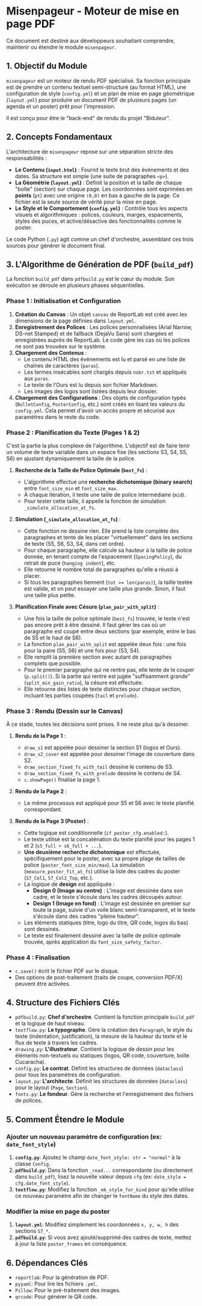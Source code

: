 # Misenpageur - Moteur de mise en page PDF

Ce document est destiné aux développeurs souhaitant comprendre, maintenir ou étendre le module `misenpageur`.

## 1. Objectif du Module

`misenpageur` est un moteur de rendu PDF spécialisé. Sa fonction principale est de prendre un contenu textuel semi-structuré (au format HTML), une configuration de style (`config.yml`) et un plan de mise en page géométrique (`layout.yml`) pour produire un document PDF de plusieurs pages (un agenda et un poster) prêt pour l'impression.

Il est conçu pour être le "back-end" de rendu du projet "Biduleur".

## 2. Concepts Fondamentaux

L'architecture de `misenpageur` repose sur une séparation stricte des responsabilités :

-   **Le Contenu (`input.html`)** : Fournit le texte brut des événements et des dates. Sa structure est simple (une suite de paragraphes `<p>`).
-   **La Géométrie (`layout.yml`)** : Définit la position et la taille de chaque "boîte" (section) sur chaque page. Les coordonnées sont exprimées en **points** (`pt`) avec une origine `(0,0)` en bas à gauche de la page. Ce fichier est la seule source de vérité pour la mise en page.
-   **Le Style et le Comportement (`config.yml`)** : Contrôle tous les aspects visuels et algorithmiques : polices, couleurs, marges, espacements, styles des puces, et active/désactive des fonctionnalités comme le poster.

Le code Python (`.py`) agit comme un chef d'orchestre, assemblant ces trois sources pour générer le document final.

## 3. L'Algorithme de Génération de PDF (`build_pdf`)

La fonction `build_pdf` dans `pdfbuild.py` est le cœur du module. Son exécution se déroule en plusieurs phases séquentielles.

### Phase 1 : Initialisation et Configuration

1.  **Création du Canvas** : Un objet `canvas` de ReportLab est créé avec les dimensions de la page définies dans `layout.yml`.
2.  **Enregistrement des Polices** : Les polices personnalisées (Arial Narrow, DS-net Stamped) et de fallback (DejaVu Sans) sont chargées et enregistrées auprès de ReportLab. Le code gère les cas où les polices ne sont pas trouvées sur le système.
3.  **Chargement des Contenus** :
    -   Le contenu HTML des événements est lu et parsé en une liste de chaînes de caractères (`paras`).
    -   Les termes insécables sont chargés depuis `nobr.txt` et appliqués aux `paras`.
    -   Le texte de l'Ours est lu depuis son fichier Markdown.
    -   Les images des logos sont listées depuis leur dossier.
4.  **Chargement des Configurations** : Des objets de configuration typés (`BulletConfig`, `PosterConfig`, etc.) sont créés en lisant les valeurs du `config.yml`. Cela permet d'avoir un accès propre et sécurisé aux paramètres dans le reste du code.

### Phase 2 : Planification du Texte (Pages 1 & 2)

C'est la partie la plus complexe de l'algorithme. L'objectif est de faire tenir un volume de texte variable dans un espace fixe (les sections S3, S4, S5, S6) en ajustant dynamiquement la taille de la police.

1.  **Recherche de la Taille de Police Optimale (`best_fs`)** :
    -   L'algorithme effectue une **recherche dichotomique (binary search)** entre `font_size_min` et `font_size_max`.
    -   À chaque itération, il teste une taille de police intermédiaire (`mid`).
    -   Pour tester cette taille, il appelle la fonction de simulation `_simulate_allocation_at_fs`.

2.  **Simulation (`_simulate_allocation_at_fs`)** :
    -   Cette fonction ne dessine rien. Elle prend la liste complète des paragraphes et tente de les placer "virtuellement" dans les sections de texte (S5, S6, S3, S4, dans cet ordre).
    -   Pour chaque paragraphe, elle calcule sa hauteur à la taille de police donnée, en tenant compte de l'espacement (`SpacingPolicy`), du retrait de puce (`hanging indent`), etc.
    -   Elle retourne le nombre total de paragraphes qu'elle a réussi à placer.
    -   Si tous les paragraphes tiennent (`tot >= len(paras)`), la taille testée est valide, et on peut essayer une taille plus grande. Sinon, il faut une taille plus petite.

3.  **Planification Finale avec Césure (`plan_pair_with_split`)** :
    -   Une fois la taille de police optimale (`best_fs`) trouvée, le texte n'est pas encore prêt à être dessiné. Il faut gérer les cas où un paragraphe est coupé entre deux sections (par exemple, entre le bas de S5 et le haut de S6).
    -   La fonction `plan_pair_with_split` est appelée deux fois : une fois pour la paire (S5, S6) et une fois pour (S3, S4).
    -   Elle remplit la première section avec autant de paragraphes complets que possible.
    -   Pour le premier paragraphe qui ne rentre pas, elle tente de le couper (`p.split()`). Si la partie qui rentre est jugée "suffisamment grande" (`split_min_gain_ratio`), la césure est effectuée.
    -   Elle retourne des listes de texte distinctes pour chaque section, incluant les parties coupées (`tail` et `prelude`).

### Phase 3 : Rendu (Dessin sur le Canvas)

À ce stade, toutes les décisions sont prises. Il ne reste plus qu'à dessiner.

1.  **Rendu de la Page 1** :
    -   `draw_s1` est appelée pour dessiner la section S1 (logos et Ours).
    -   `draw_s2_cover` est appelée pour dessiner l'image de couverture dans S2.
    -   `draw_section_fixed_fs_with_tail` dessine le contenu de S3.
    -   `draw_section_fixed_fs_with_prelude` dessine le contenu de S4.
    -   `c.showPage()` finalise la page 1.

2.  **Rendu de la Page 2** :
    -   Le même processus est appliqué pour S5 et S6 avec le texte planifié correspondant.

3.  **Rendu de la Page 3 (Poster)** :
    -   Cette logique est conditionnelle (`if poster_cfg.enabled:`).
    -   Le texte utilisé est la concaténation du texte planifié pour les pages 1 et 2 (`s5_full + s6_full + ...`).
    -   **Une deuxième recherche dichotomique** est effectuée, spécifiquement pour le poster, avec sa propre plage de tailles de police (`poster_font_size_min/max`). La simulation (`measure_poster_fit_at_fs`) utilise la liste des cadres du poster (`S7_Col1`, `S7_Col2_Top`, etc.).
    -   La logique de **design** est appliquée :
        -   **Design 0 (Image au centre)** : L'image est dessinée dans son cadre, et le texte s'écoule dans les cadres découpés autour.
        -   **Design 1 (Image en fond)** : L'image est dessinée en premier sur toute la page, suivie d'un voile blanc semi-transparent, et le texte s'écoule dans des cadres "pleine hauteur".
    -   Les éléments statiques (titre, logo du titre, QR code, logos du bas) sont dessinés.
    -   Le texte est finalement dessiné avec la taille de police optimale trouvée, après application du `font_size_safety_factor`.

### Phase 4 : Finalisation

-   `c.save()` écrit le fichier PDF sur le disque.
-   Des options de post-traitement (traits de coupe, conversion PDF/X) peuvent être activées.

## 4. Structure des Fichiers Clés

-   `pdfbuild.py`: **Chef d'orchestre**. Contient la fonction principale `build_pdf` et la logique de haut niveau.
-   `textflow.py`: **Le typographe**. Gère la création des `Paragraph`, le style du texte (indentation, justification), la mesure de la hauteur du texte et le flux de texte à travers les cadres.
-   `drawing.py`: **L'illustrateur**. Contient la logique de dessin pour les éléments non-textuels ou statiques (logos, QR code, couverture, boîte Cucaracha).
-   `config.py`: **Le contrat**. Définit les structures de données (`dataclass`) pour tous les paramètres de configuration.
-   `layout.py`: **L'architecte**. Définit les structures de données (`dataclass`) pour le layout (`Page`, `Section`).
-   `fonts.py`: **Le fondeur**. Gère la recherche et l'enregistrement des fichiers de polices.

## 5. Comment Étendre le Module

### Ajouter un nouveau paramètre de configuration (ex: `date_font_style`)

1.  **`config.py`**: Ajoutez le champ `date_font_style: str = "normal"` à la classe `Config`.
2.  **`pdfbuild.py`**: Dans la fonction `_read...` correspondante (ou directement dans `build_pdf`), lisez la nouvelle valeur depuis `cfg` (ex: `date_style = cfg.date_font_style`).
3.  **`textflow.py`**: Modifiez la fonction `_mk_style_for_kind` pour qu'elle utilise ce nouveau paramètre afin de changer le `fontName` du style des dates.

### Modifier la mise en page du poster

1.  **`layout.yml`**: Modifiez simplement les coordonnées `x, y, w, h` des sections `S7_*`.
2.  **`pdfbuild.py`**: Si vous avez ajouté/supprimé des cadres de texte, mettez à jour la liste `poster_frames` en conséquence.

## 6. Dépendances Clés

-   `reportlab`: Pour la génération de PDF.
-   `pyyaml`: Pour lire les fichiers `.yml`.
-   `Pillow`: Pour le pré-traitement des images.
-   `qrcode`: Pour générer le QR code.
